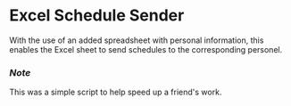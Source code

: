 <!-- @format -->

# Excel Schedule Sender

With the use of an added spreadsheet with personal information, this enables the Excel sheet to send schedules to the corresponding personel.

### _Note_

This was a simple script to help speed up a friend's work.
